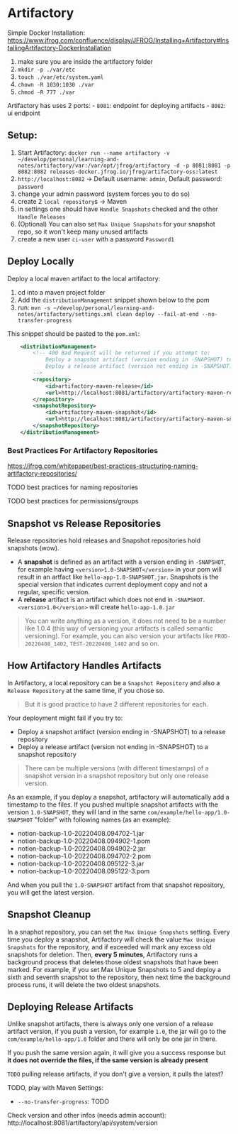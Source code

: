 
# Artifactory

Simple Docker Installation: https://www.jfrog.com/confluence/display/JFROG/Installing+Artifactory#InstallingArtifactory-DockerInstallation 
 1. make sure you are inside the artifactory folder
 2. `mkdir -p ./var/etc`
 3. `touch ./var/etc/system.yaml`
 4. `chown -R 1030:1030 ./var`
 5. `chmod -R 777 ./var`

Artifactory has uses 2 ports:
    - `8081`: endpoint for deploying artifacts
    - `8082`: ui endpoint

## Setup:
 1. Start Artifactory: `docker run --name artifactory -v ~/develop/personal/learning-and-notes/artifactory/var:/var/opt/jfrog/artifactory -d -p 8081:8081 -p 8082:8082 releases-docker.jfrog.io/jfrog/artifactory-oss:latest`
 2. `http://localhost:8082` -> Default username: `admin`, Default password: `password`
 3. change your admin password (system forces you to do so)
 4. create 2 `local repository`s -> Maven
 5. in settings one should have `Handle Snapshots` checked and the other `Handle Releases`
 6. (Optional) You can also set `Max Unique Snapshots` for your snapshot repo, so it won't keep many unused artifacts
 7. create a new user `ci-user` with a password `Password1`

## Deploy Locally
Deploy a local maven artifact to the local artifactory:
 1. cd into a maven project folder
 2. Add the `distributionManagement` snippet shown below to the pom
 3. run: `mvn -s ~/develop/personal/learning-and-notes/artifactory/settings.xml clean deploy --fail-at-end --no-transfer-progress`

This snippet should be pasted to the `pom.xml`:
```xml
	<distributionManagement>
        <!-- 400 Bad Request will be returned if you attempt to:
            Deploy a snapshot artifact (version ending in -SNAPSHOT) to a release repository
            Deploy a release artifact (version not ending in -SNAPSHOT) to a snapshot repository
        -->
		<repository>
			<id>artifactory-maven-release</id>
			<url>http://localhost:8081/artifactory/artifactory-maven-release</url>
		</repository>
		<snapshotRepository>
			<id>artifactory-maven-snapshot</id>
			<url>http://localhost:8081/artifactory/artifactory-maven-snapshot</url>
		</snapshotRepository>
	</distributionManagement>
```

### Best Practices For Artifactory Repositories
https://jfrog.com/whitepaper/best-practices-structuring-naming-artifactory-repositories/

TODO best practices for naming repositories

TODO best practices for permissions/groups

## Snapshot vs Release Repositories
Release repositories hold releases and Snapshot repositories hold snapshots (wow).
 * A **snapshot** is defined as an artifact with a version ending in `-SNAPSHOT`, for example having `<version>1.0-SNAPSHOT</version>` in your pom will result in an artfact like `hello-app-1.0-SNAPSHOT.jar`. Snapshots is the special version that indicates current deployment copy and not a regular, specific version.
 * A **release** artifact is an artifact which does not end in `-SNAPSHOT`.
`<version>1.0</version>` will create `hello-app-1.0.jar`

> You can write anything as a version, it does not need to be a number like 1.0.4 (this way of versioning your artifacts is called semantic versioning). For example, you can also version your artifacts like `PROD-20220408_1402`, `TEST-20220408_1402` and so on.

## How Artifactory Handles Artifacts

In Artifactory, a local repository can be a `Snapshot Repository` and also a `Release Repository` at the same time, if you chose so.
> But it is good practice to have 2 different repositories for each.

Your deployment might fail if you try to:
 - Deploy a snapshot artifact (version ending in -SNAPSHOT) to a release repository
 - Deploy a release artifact (version not ending in -SNAPSHOT) to a snapshot repository

> There can be multiple versions (with different timestamps) of a snapshot version in a snapshot repository but only one release version.

As an example, if you deploy a snapshot, artifactory will automatically add a timestamp to the files. If you pushed multiple snapshot artifacts with the version `1.0-SNAPSHOT`, they will land in the same `com/example/hello-app/1.0-SNAPSHOT` "folder" with following names (as an example):
 * notion-backup-1.0-20220408.094702-1.jar
 * notion-backup-1.0-20220408.094902-1.pom
 * notion-backup-1.0-20220408.094902-2.jar
 * notion-backup-1.0-20220408.094702-2.pom
 * notion-backup-1.0-20220408.095122-3.jar
 * notion-backup-1.0-20220408.095122-3.pom

And when you pull the `1.0-SNAPSHOT` artifact from that snapshot repository, you will get the latest version.

## Snapshot Cleanup

In a snaphot repository, you can set the `Max Unique Snapshots` setting.
Every time you deploy a snapshot, Artifactory will check the value `Max Unique Snapshots` for the repository, and if exceeded will mark any excess old snapshots for deletion. Then, **every 5 minutes**, Artifactory runs a background process that deletes those oldest snapshots that have been marked. For example, if you set Max Unique Snapshots to 5 and deploy a sixth and seventh snapshot to the repository, then next time the background process runs, it will delete the two oldest snapshots.

## Deploying Release Artifacts
Unlike snapshot artifacts, there is always only one version of a release artifact version, if you push a version, for example `1.0`, the jar will go to the `com/example/hello-app/1.0` folder and there will only be one jar in there.

If you push the same version again, it will give you a success response but **it does not override the files, if the same version is already present**



`TODO` pulling release artifacts, if you don't give a version, it pulls the latest?




TODO, play with Maven Settings:



* `--no-transfer-progress`: TODO




Check version and other infos (needs admin account): http://localhost:8081/artifactory/api/system/version